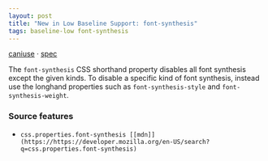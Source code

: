 ```yaml
---
layout: post
title: "New in Low Baseline Support: font-synthesis"
tags: baseline-low font-synthesis
---
```


[caniuse](https://caniuse.com/?search=font-synthesis) · [spec](https://drafts.csswg.org/css-fonts-4/#font-synthesis)

The `font-synthesis` CSS shorthand property disables all font synthesis except the given kinds. To disable a specific kind of font synthesis, instead use the longhand properties such as `font-synthesis-style` and `font-synthesis-weight`.

### Source features

- ``css.properties.font-synthesis [[mdn]](https://https://developer.mozilla.org/en-US/search?q=css.properties.font-synthesis)``
